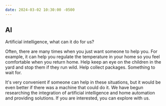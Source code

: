 ```yaml
---
date: 2024-03-02 10:30:00 -0500
---
```


AI
-------------------

Artificial intelligence, what can it do for us?

Often, there are many times when you just want someone to help you. For example, it can help you regulate the temperature in your home so you feel comfortable when you return home. Help keep an eye on the children in the yard and stop them if they run wild. Help collect packages. Something to wait for.

It's very convenient if someone can help in these situations, but it would be even better if there was a machine that could do it. We have begun researching the integration of artificial intelligence and home automation and providing solutions. If you are interested, you can explore with us.
